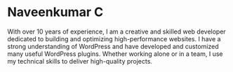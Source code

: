 # Naveenkumar C

With over 10 years of experience, I am a creative and skilled web developer dedicated to building and optimizing high-performance websites. I have a strong understanding of WordPress and have developed and customized many useful WordPress plugins. Whether working alone or in a team, I use my technical skills to deliver high-quality projects.

